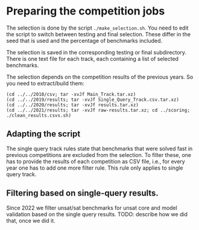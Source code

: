 # Preparing the competition jobs

The selection is done by the script `./make_selection.sh`.
You need to edit the script to switch between testing and final
selection.  These differ in the seed that is used and the percentage
of benchmarks included.

The selection is saved in the corresponding testing or final 
subdirectory.  There is one text file for each track, each containing
a list of selected benchmarks.

The selection depends on the competition results of the previous
years.  So you need to extract/build them:

```
(cd ../../2018/csv; tar -xvJf Main_Track.tar.xz)
(cd ../../2019/results; tar -xvJf Single_Query_Track.csv.tar.xz)
(cd ../../2020/results; tar -xvJf results.tar.xz)
(cd ../../2021/results; tar -xvJf raw-results.tar.xz; cd ../scoring; ./clean_results.csvs.sh)
```

## Adapting the script

The single query track rules state that benchmarks that were solved
fast in previous competitions are excluded from the selection.  To
filter these, one has to provide the results of each competition as
CSV file, i.e., for every year one has to add one more filter rule.
This rule only applies to single query track.

## Filtering based on single-query results.

Since 2022 we filter unsat/sat benchmarks for unsat core and model
validation based on the single query results.  TODO: describe how
we did that, once we did it.
